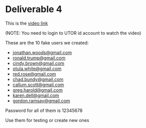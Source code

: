 # Deliverable 4


This is the [video link](https://play.library.utoronto.ca/b70571f42f95f757c89cdb984caa9a8d)

(NOTE: You need to login to UTOR id account to watch the video)

These are the 10 fake users we created:
* jonathan.woods@gmail.com
* ronald.trump@gmail.com
* cindy.brown@gmail.com
* otula.white@gmail.com
* red.rose@gmail.com
* chad.bundy@gmail.com
* callum.scott@gmail.com
* greg.harold@gmail.com
* karen.dell@gmail.com
* gordon.ramsay@gmail.com

Password for all of them is 12345678

Use them for testing or create new ones